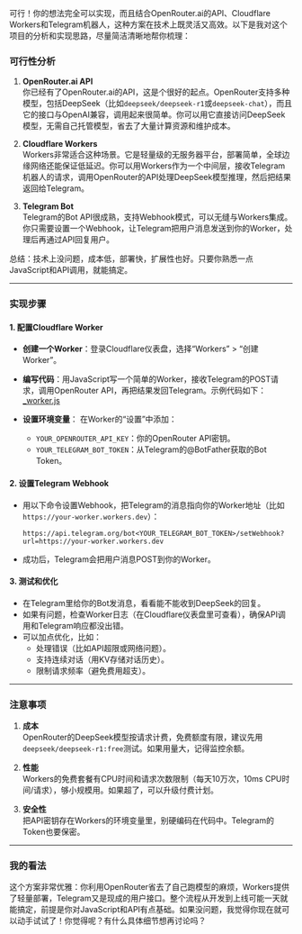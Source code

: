 可行！你的想法完全可以实现，而且结合OpenRouter.ai的API、Cloudflare Workers和Telegram机器人，这种方案在技术上既灵活又高效。以下是我对这个项目的分析和实现思路，尽量简洁清晰地帮你梳理：

### 可行性分析
1. **OpenRouter.ai API**  
   你已经有了OpenRouter.ai的API，这是个很好的起点。OpenRouter支持多种模型，包括DeepSeek（比如`deepseek/deepseek-r1`或`deepseek-chat`），而且它的接口与OpenAI兼容，调用起来很简单。你可以用它直接访问DeepSeek模型，无需自己托管模型，省去了大量计算资源和维护成本。

2. **Cloudflare Workers**  
   Workers非常适合这种场景。它是轻量级的无服务器平台，部署简单，全球边缘网络还能保证低延迟。你可以用Workers作为一个中间层，接收Telegram机器人的请求，调用OpenRouter的API处理DeepSeek模型推理，然后把结果返回给Telegram。

3. **Telegram Bot**  
   Telegram的Bot API很成熟，支持Webhook模式，可以无缝与Workers集成。你只需要设置一个Webhook，让Telegram把用户消息发送到你的Worker，处理后再通过API回复用户。

总结：技术上没问题，成本低，部署快，扩展性也好。只要你熟悉一点JavaScript和API调用，就能搞定。

---

### 实现步骤
#### 1. 配置Cloudflare Worker
- **创建一个Worker**：登录Cloudflare仪表盘，选择“Workers” > “创建Worker”。
- **编写代码**：用JavaScript写一个简单的Worker，接收Telegram的POST请求，调用OpenRouter API，再把结果发回Telegram。示例代码如下：
[_worker.js](https://github.com/xmkhlo/openrouter-dk-tg/blob/main/_worker.js)


- **设置环境变量**：
  在Worker的“设置”中添加：
  - `YOUR_OPENROUTER_API_KEY`：你的OpenRouter API密钥。
  - `YOUR_TELEGRAM_BOT_TOKEN`：从Telegram的@BotFather获取的Bot Token。

#### 2. 设置Telegram Webhook
- 用以下命令设置Webhook，把Telegram的消息指向你的Worker地址（比如`https://your-worker.workers.dev`）：
  ```
  https://api.telegram.org/bot<YOUR_TELEGRAM_BOT_TOKEN>/setWebhook?url=https://your-worker.workers.dev
  ```
- 成功后，Telegram会把用户消息POST到你的Worker。

#### 3. 测试和优化
- 在Telegram里给你的Bot发消息，看看能不能收到DeepSeek的回复。
- 如果有问题，检查Worker日志（在Cloudflare仪表盘里可查看），确保API调用和Telegram响应都没出错。
- 可以加点优化，比如：
  - 处理错误（比如API超限或网络问题）。
  - 支持连续对话（用KV存储对话历史）。
  - 限制请求频率（避免费用超支）。

---

### 注意事项
1. **成本**  
   OpenRouter的DeepSeek模型按请求计费，免费额度有限，建议先用`deepseek/deepseek-r1:free`测试。如果用量大，记得监控余额。

2. **性能**  
   Workers的免费套餐有CPU时间和请求次数限制（每天10万次，10ms CPU时间/请求），够小规模用。如果超了，可以升级付费计划。

3. **安全性**  
   把API密钥存在Workers的环境变量里，别硬编码在代码中。Telegram的Token也要保密。

---

### 我的看法
这个方案非常优雅：你利用OpenRouter省去了自己跑模型的麻烦，Workers提供了轻量部署，Telegram又是现成的用户接口。整个流程从开发到上线可能一天就能搞定，前提是你对JavaScript和API有点基础。如果没问题，我觉得你现在就可以动手试试了！你觉得呢？有什么具体细节想再讨论吗？
